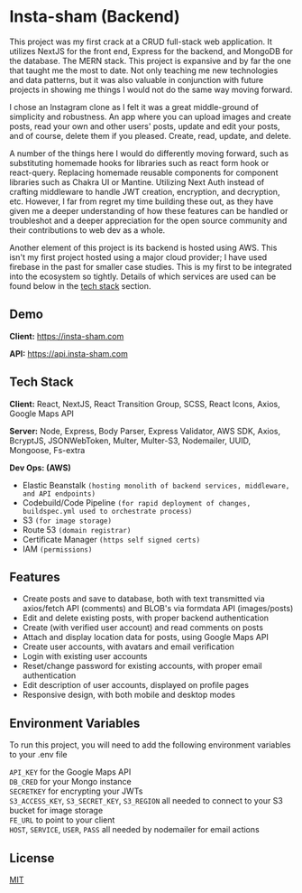 # Insta-sham (Backend)

This project was my first crack at a CRUD full-stack web application. It utilizes NextJS for the front end,
Express for the backend, and MongoDB for the database. The MERN stack. This project is expansive and by far the
one that taught me the most to date. Not only teaching me new technologies and data patterns, but it was also
valuable in conjunction with future projects in showing me things I would not do the same way moving forward.

I chose an Instagram clone as I felt it was a great middle-ground of simplicity and robustness. An app where you can
upload images and create posts, read your own and other users' posts, update and edit your posts,
and of course, delete them if you pleased. Create, read, update, and delete.

A number of the things here I would do differently moving forward, such as substituting homemade hooks for
libraries such as react form hook or react-query. Replacing homemade reusable components for component
libraries such as Chakra UI or
Mantine. Utilizing Next Auth instead of crafting middleware to handle JWT creation, encryption, and decryption,
etc. However, I far from regret my time building these out, as they have given me a deeper understanding
of how these features can be handled or troubleshot and a deeper appreciation for the open source community and
their contributions to web dev as a whole.

Another element of this project is its backend is hosted using AWS. This isn't my first project
hosted using a major cloud provider; I have used firebase in the past for smaller case studies. This is my first
to be integrated into the ecosystem so tightly.
Details of which services are used can be found below in the [tech stack](#tech-stack) section.

## Demo

**Client:** https://insta-sham.com

**API:** https://api.insta-sham.com

## Tech Stack

**Client:** React, NextJS, React Transition Group, SCSS, React Icons, Axios, Google Maps API

**Server:** Node, Express, Body Parser, Express Validator, AWS SDK, Axios, BcryptJS, JSONWebToken, Multer, Multer-S3,
Nodemailer, UUID, Mongoose, Fs-extra

**Dev Ops: (AWS)**

- Elastic Beanstalk `(hosting monolith of backend services, middleware, and API endpoints)`
- Codebuild/Code Pipeline `(for rapid deployment of changes, buildspec.yml used to orchestrate process)`
- S3 `(for image storage)`
- Route 53 `(domain registrar)`
- Certificate Manager `(https self signed certs)`
- IAM `(permissions)`

## Features

- Create posts and save to database, both with text transmitted via axios/fetch API (comments) and BLOB's via formdata API (images/posts)
- Edit and delete existing posts, with proper backend authentication
- Create (with verified user account) and read comments on posts
- Attach and display location data for posts, using Google Maps API
- Create user accounts, with avatars and email verification
- Login with existing user accounts
- Reset/change password for existing accounts, with proper email authentication
- Edit description of user accounts, displayed on profile pages
- Responsive design, with both mobile and desktop modes

## Environment Variables

To run this project, you will need to add the following environment variables to your .env file

`API_KEY` for the Google Maps API  
`DB_CRED` for your Mongo instance  
`SECRETKEY` for encrypting your JWTs  
`S3_ACCESS_KEY`, `S3_SECRET_KEY`, `S3_REGION` all needed to connect to your S3 bucket for image storage  
`FE_URL` to point to your client  
`HOST`, `SERVICE`, `USER`, `PASS` all needed by nodemailer for email actions

## License

[MIT](https://choosealicense.com/licenses/mit/)
